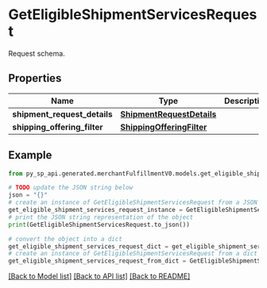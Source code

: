 # GetEligibleShipmentServicesRequest

Request schema.

## Properties

Name | Type | Description | Notes
------------ | ------------- | ------------- | -------------
**shipment_request_details** | [**ShipmentRequestDetails**](ShipmentRequestDetails.md) |  | 
**shipping_offering_filter** | [**ShippingOfferingFilter**](ShippingOfferingFilter.md) |  | [optional] 

## Example

```python
from py_sp_api.generated.merchantFulfillmentV0.models.get_eligible_shipment_services_request import GetEligibleShipmentServicesRequest

# TODO update the JSON string below
json = "{}"
# create an instance of GetEligibleShipmentServicesRequest from a JSON string
get_eligible_shipment_services_request_instance = GetEligibleShipmentServicesRequest.from_json(json)
# print the JSON string representation of the object
print(GetEligibleShipmentServicesRequest.to_json())

# convert the object into a dict
get_eligible_shipment_services_request_dict = get_eligible_shipment_services_request_instance.to_dict()
# create an instance of GetEligibleShipmentServicesRequest from a dict
get_eligible_shipment_services_request_from_dict = GetEligibleShipmentServicesRequest.from_dict(get_eligible_shipment_services_request_dict)
```
[[Back to Model list]](../README.md#documentation-for-models) [[Back to API list]](../README.md#documentation-for-api-endpoints) [[Back to README]](../README.md)


